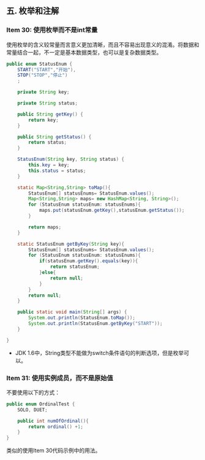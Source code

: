 ## 五. 枚举和注解

### Item 30: 使用枚举而不是int常量

使用枚举的含义较常量而言意义更加清晰，而且不容易出现意义的混淆。将数据和常量结合一起，不一定是基本数据类型，也可以是复杂数据类型。

```Java
public enum StatusEnum {
    START("START","开始"),
    STOP("STOP","停止")
    ;

    private String key;

    private String status;

    public String getKey() {
        return key;
    }

    public String getStatus() {
        return status;
    }

    StatusEnum(String key, String status) {
        this.key = key;
        this.status = status;
    }

    static Map<String,String> toMap(){
        StatusEnum[] statusEnums= StatusEnum.values();
        Map<String,String> maps= new HashMap<String, String>();
        for (StatusEnum statusEnum: statusEnums){
            maps.put(statusEnum.getKey(),statusEnum.getStatus());
        }

        return maps;
    }

    static StatusEnum getByKey(String key){
        StatusEnum[] statusEnums= StatusEnum.values();
        for (StatusEnum statusEnum: statusEnums){
            if(statusEnum.getKey().equals(key)){
                return statusEnum;
            }else{
                return null;
            }
        }
        return null;
    }

    public static void main(String[] args) {
        System.out.println(StatusEnum.toMap());
        System.out.println(StatusEnum.getByKey("START"));
    }

}

```

* JDK 1.6中，String类型不能做为switch条件语句的判断选项，但是枚举可以。

### Item 31: 使用实例成员，而不是原始值

不要使用以下的方式：

```Java
public enum OrdinalTest {
    SOLO, DUET;

    public int numOfOrdinal(){
        return ordinal() +1;
    }
}
```
类似的使用Item 30代码示例中的用法。